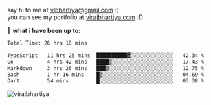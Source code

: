 say hi to me at [vlbhartiya@gmail.com](mailto:vlbhartiya@gmail.com) :)<br/>
you can see my portfolio at [virajbhartiya.com](https://virajbhartiya.com) :D<br/>


🚀 **what i have been up to:**

<!--START_SECTION:waka-->

```txt
Total Time: 26 hrs 10 mins

TypeScript   11 hrs 25 mins  ██████████▓░░░░░░░░░░░░░░   42.34 %
Go           4 hrs 42 mins   ████▒░░░░░░░░░░░░░░░░░░░░   17.43 %
Markdown     3 hrs 26 mins   ███▒░░░░░░░░░░░░░░░░░░░░░   12.75 %
Bash         1 hr 16 mins    █▒░░░░░░░░░░░░░░░░░░░░░░░   04.69 %
Dart         54 mins         █░░░░░░░░░░░░░░░░░░░░░░░░   03.38 %
```

<!--END_SECTION:waka-->

<p align="left"> <img src="https://komarev.com/ghpvc/?username=virajbhartiya&color=blue" alt="virajbhartiya" /> </p>
